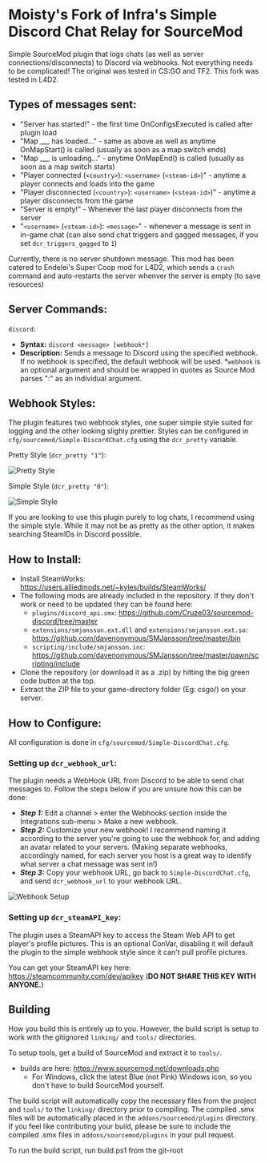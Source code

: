 # Moisty's Fork of Infra's Simple Discord Chat Relay for SourceMod

Simple SourceMod plugin that logs chats (as well as server connections/disconnects) to Discord via webhooks. Not everything needs to be complicated! The original was tested in CS:GO and TF2. This fork was tested in L4D2.

## Types of messages sent:

- "Server has started!" - the first time OnConfigsExecuted is called after plugin load
- "Map ___ has loaded..." - same as above as well as anytime OnMapStart() is called (usually as soon as a map switch ends)
- "Map ___ is unloading..." - anytime OnMapEnd() is called (usually as soon as a map switch starts)
- "Player connected (`<country>`): `<username>` (`<steam-id>`)" - anytime a player connects and loads into the game
- "Player disconnected (`<country>`): `<username>` (`<steam-id>`)" - anytime a player disconnects from the game
- "Server is empty!" - Whenever the last player disconnects from the server
- "`<username>` (`<steam-id>`): `<message>`" - whenever a message is sent in in-game chat (can also send chat triggers and gagged messages, if you set `dcr_triggers_gagged` to `1`)

Currently, there is no server shutdown message. This mod has been catered to Endelei's Super Coop mod for L4D2, which sends a `crash` command and auto-restarts the server whenver the server is empty (to save resources)

## Server Commands:

`discord`:
- **Syntax:** `discord <message> [webhook*]`
- **Description:** Sends a message to Discord using the specified webhook. If no webhook is specified, the default webhook will be used. \*`webhook` is an optional argument and should be wrapped in quotes as Source Mod parses ":" as an individual argument.

## Webhook Styles:

The plugin features two webhook styles, one super simple style suited for logging and the other looking slighly prettier. Styles can be configured in `cfg/sourcemod/Simple-DiscordChat.cfg` using the `dcr_pretty` variable.

Pretty Style (`dcr_pretty "1"`):

![Pretty Style](https://infra.s-ul.eu/prjXi6Df)

Simple Style (`dcr_pretty "0"`):

![Simple Style](https://infra.s-ul.eu/75UIvxUK)

If you are looking to use this plugin purely to log chats, I recommend using the simple style. While it may not be as pretty as the other option, it makes searching SteamIDs in Discord possible.

## How to Install:

- Install SteamWorks: https://users.alliedmods.net/~kyles/builds/SteamWorks/
- The following mods are already included in the repository. If they don't work or need to be updated they can be found here:
  - `plugins/discord_api.smx`: https://github.com/Cruze03/sourcemod-discord/tree/master
  - `extensions/smjansson.ext.dll` and `extensions/smjansson.ext.so`: https://github.com/davenonymous/SMJansson/tree/master/bin
  - `scripting/include/smjansson.inc`: https://github.com/davenonymous/SMJansson/tree/master/pawn/scripting/include
- Clone the repository (or download it as a .zip) by hitting the big green code button at the top.
- Extract the ZIP file to your game-directory folder (Eg: csgo/) on your server.

## How to Configure:

All configuration is done in `cfg/sourcemod/Simple-DiscordChat.cfg`. 

### Setting up `dcr_webhook_url`:
The plugin needs a WebHook URL from Discord to be able to send chat messages to. Follow the steps below if you are unsure how this can be done:

* ***Step 1:*** Edit a channel > enter the Webhooks section inside the Integrations sub-menu > Make a new webhook.
* ***Step 2:*** Customize your new webhook! I recommend naming it according to the server you're going to use the webhook for, and adding an avatar related to your servers. (Making separate webhooks, accordingly named, for each server you host is a great way to identify what server a chat message was sent in!)
* ***Step 3:*** Copy your webhook URL, go back to `Simple-DiscordChat.cfg`, and send `dcr_webhook_url` to your webhook URL.

![Webhook Setup](https://infra.s-ul.eu/PGIRZY4W)

### Setting up `dcr_steamAPI_key`:
The plugin uses a SteamAPI key to access the Steam Web API to get player's profile pictures. This is an optional ConVar, disabling it will default the plugin to the simple webhook style since it can't pull profile pictures.

You can get your SteamAPI key here: https://steamcommunity.com/dev/apikey (**DO NOT SHARE THIS KEY WITH ANYONE.**)

## Building

How you build this is entirely up to you. However, the build script is setup to work with the gitignored `linking/` and `tools/` directories.

To setup tools, get a build of SourceMod and extract it to `tools/`.
- builds are here: https://www.sourcemod.net/downloads.php
  - For Windows, click the latest Blue (not Pink) Windows icon, so you don't have to build SourceMod yourself.

The build script will automatically copy the necessary files from the project and `tools/` to the `linking/` directory prior to compiling. The compiled .smx files will be automatically placed in the `addons/sourcemod/plugins` directory. If you feel like contributing your build, please be sure to include the compiled .smx files in `addons/sourcemod/plugins` in your pull request.

To run the build script, run build.ps1 from the git-root
